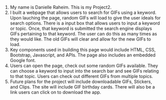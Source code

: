 1. My name is Danielle Raheim.  This is my Project2.
2. I built a webpage that allows users to search for GIFs using a keyword.  Upon lauching the page, random GIFs will load to give the user ideals for search options.  There is a input box that allows users to input a keyword or topic.  Once, that keyword is submitted the search engine displays GIFs pertaining to that keyword.  The user can do this as many times as they would like.  The old GIFs will clear and allow for the new GIFs to load.
3. Key components used in building this page would include HTML, CSS, Bootstrap, Javascript, and APIs.  The page also includes an embedded Google font.
4. Users can open the page, check out some random GIFs available.  They can choose a keyword to input into the search bar and see GIFs relating to that topic. Users can check out different GIFs from multiple topics.
5. Future plans for the project will include downloadable GIFs, Stickers, and Clips.  The site will include GIF birthday cards.  There will also be a link users can click on to download the app.